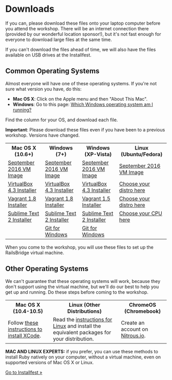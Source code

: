 # Downloads

If you can, please download these files onto your laptop computer before
you attend the workshop. There will be an internet connection there
(provided by our wonderful location sponsor!), but it's not fast enough
for everyone to download large files at the same time.

If you can't download the files ahead of time, we will also have the
files available on USB drives at the Installfest.

## Common Operating Systems

Almost everyone will have one of these operating systems. If you're not
sure what version you have, do this:

* **Mac OS X**: Click on the Apple menu and then "About This Mac".
* **Windows**: Go to this page: [Which Windows operating system am I running?](http://windows.microsoft.com/en-us/windows/which-operating-system)

Find the column for your OS, and download each file.

<div class="alert alert-info">
<strong>Important</strong>: Please download these files even if you have been to a previous workshop. Versions have changed.
</div>

<table class="downloads-files">
<tr>
  <th>Mac OS X (10.6+)</th>
  <th>Windows (7+)</th>
  <th>Windows (XP-Vista)</th>
  <th>Linux (Ubuntu/Fedora)</th>
</tr>
<tr>
  <td><a href="http://downloads.railsbridge.org/railsbridgevm-2016-09.box">September 2016 VM Image</a></td>
  <td><a href="http://downloads.railsbridge.org/railsbridgevm-2016-09.box">September 2016 VM Image</a></td>
  <td><a href="http://downloads.railsbridge.org/railsbridgevm-2016-09.box">September 2016 VM Image</a></td>
  <td><a href="http://downloads.railsbridge.org/railsbridgevm-2016-09.box">September 2016 VM Image</a></td>
</tr>
<tr>
  <td><a href="http://download.virtualbox.org/virtualbox/4.3.40/VirtualBox-4.3.40-110317-OSX.dmg">VirtualBox 4.3 Installer</a></td>
  <td><a href="http://download.virtualbox.org/virtualbox/4.3.40/VirtualBox-4.3.40-110317-Win.exe">VirtualBox 4.3 Installer</a></td>
  <td><a href="http://download.virtualbox.org/virtualbox/4.3.40/VirtualBox-4.3.40-110317-Win.exe">VirtualBox 4.3 Installer</a></td>
  <td><a href="https://www.virtualbox.org/wiki/Linux_Downloads">Choose your distro here</a></td>
</tr>
<tr>
  <td><a href="https://releases.hashicorp.com/vagrant/1.8.5/vagrant_1.8.5.dmg">Vagrant 1.8 Installer</a></td>
  <td><a href="https://releases.hashicorp.com/vagrant/1.8.5/vagrant_1.8.5.msi">Vagrant 1.8 Installer</a></td>
  <td><a href="https://releases.hashicorp.com/vagrant/1.5.4/vagrant_1.5.4.msi">Vagrant 1.5 Installer</a></td>
  <td><a href="https://www.vagrantup.com/downloads.html">Choose your distro here</a></td>
</tr>
<tr>
  <td><a href="https://download.sublimetext.com/Sublime%20Text%202.0.2.dmg">Sublime Text 2 Installer</a></td>
  <td><a href="https://download.sublimetext.com/Sublime%20Text%202.0.2a%20Setup.exe">Sublime Text 2 Installer</a></td>
  <td><a href="https://download.sublimetext.com/Sublime%20Text%202.0.2a%20Setup.exe">Sublime Text 2 Installer</a></td>
  <td><a href="http://www.sublimetext.com/2">Choose your CPU here</a></td>
</tr>
<tr>
  <td></td>
  <td><a href="https://github.com/git-for-windows/git/releases/download/v2.10.0.windows.1/Git-2.10.0-32-bit.exe">Git for Windows</a></td>
  <td><a href="https://github.com/git-for-windows/git/releases/download/v2.10.0.windows.1/Git-2.10.0-32-bit.exe">Git for Windows</a></td>
  <td></td>
</tr>
</table>

When you come to the workshop, you will use these files to set up the
RailsBridge virtual machine.

## Other Operating Systems

We can't guarantee that these operating systems will work, because they
don't support using the virtual machine, but we'll do our best to help
you get up and running. Do these steps before coming to the workshop.

<table class="downloads-files">
<tr>
  <th>Mac OS X (10.4-10.5)</th>
  <th>Linux (Other Distributions)</th>
  <th>ChromeOS (Chromebook)</th>
</tr>
<tr>
  <td>Follow <a href="/downloads/xcode">these instructions to install XCode</a>.</td>
  <td>Read the <a href="/downloads/linux">instructions for Linux</a> and install the equivalent packages for your distribution.</a>
  <td>Create an account on <a href="https://www.nitrous.io/">Nitrous.io</a>.</td>
</tr>
</table>

**MAC AND LINUX EXPERTS:** if you prefer, you can use these methods to
install Ruby natively on your computer, without a virtual machine,
even on supported versions of Mac OS X or Linux.

<a href="/installfest">Go to Installfest »</a>
